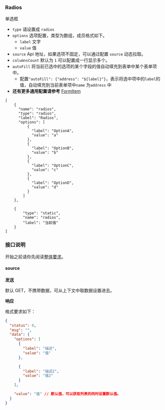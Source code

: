 ### Radios

单选框

- `type` 请设置成 `radios`
- `options` 选项配置，类型为数组，成员格式如下。
  - `label` 文字
  - `value` 值
- `source` Api 地址，如果选项不固定，可以通过配置 `source` 动态拉取。
- `columnsCount` 默认为 `1` 可以配置成一行显示多个。
- `autoFill` 将当前已选中的选项的某个字段的值自动填充到表单中某个表单项中。
  - 配置`"autoFill": {"address": "${label}"}`，表示将选中项中的`label`的值，自动填充到当前表单项中`name` 为`address` 中
- **还有更多通用配置请参考** [FormItem](./FormItem.md)

```schema:height="330" scope="form"
[
    {
      "name": "radios",
      "type": "radios",
      "label": "Radios",
      "options": [
          {
            "label": "OptionA",
            "value": "a"
          },
          {
            "label": "OptionB",
            "value": "b"
          },
          {
            "label": "OptionC",
            "value": "c"
          },
          {
            "label": "OptionD",
            "value": "d"
          }
        ]
    },

    {
        "type": "static",
        "name": "radios",
        "label": "当前值"
    }
]
```

### 接口说明

开始之前请你先阅读[整体要求](../api.md)。

#### source

**发送**

默认 GET，不携带数据，可从上下文中取数据设置进去。

**响应**

格式要求如下：

```json
{
  "status": 0,
  "msg": "",
  "data": {
    "options": [
      {
        "label": "描述",
        "value": "值"
      },

      {
        "label": "描述2",
        "value": "值2"
      }
    ],

    "value": "值" // 默认值，可以获取列表的同时设置默认值。
  }
}
```
